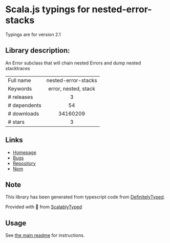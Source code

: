 
# Scala.js typings for nested-error-stacks

Typings are for version 2.1

## Library description:
An Error subclass that will chain nested Errors and dump nested stacktraces

|                    |                 |
| ------------------ | :-------------: |
| Full name          | nested-error-stacks |
| Keywords           | error, nested, stack |
| # releases         | 3 |
| # dependents       | 54 |
| # downloads        | 34160209 |
| # stars            | 3 |

## Links
- [Homepage](https://github.com/mdlavin/nested-error-stacks#readme)
- [Bugs](https://github.com/mdlavin/nested-error-stacks/issues)
- [Repository](https://github.com/mdlavin/nested-error-stacks)
- [Npm](https://www.npmjs.com/package/nested-error-stacks)
    


## Note
This library has been generated from typescript code from [DefinitelyTyped](https://definitelytyped.org).

Provided with :purple_heart: from [ScalablyTyped](https://github.com/oyvindberg/ScalablyTyped)

## Usage
See [the main readme](../../readme.md) for instructions.


